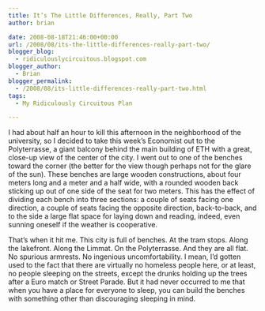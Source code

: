```yaml
---
title: It’s The Little Differences, Really, Part Two
author: brian

date: 2008-08-18T21:46:00+00:00
url: /2008/08/its-the-little-differences-really-part-two/
blogger_blog:
  - ridiculouslycircuitous.blogspot.com
blogger_author:
  - Brian
blogger_permalink:
  - /2008/08/its-little-differences-really-part-two.html
tags:
  - My Ridiculously Circuitous Plan

---
```

I had about half an hour to kill this afternoon in the neighborhood of the university, so I decided to take this week&#8217;s Economist out to the Polyterrasse, a giant balcony behind the main building of ETH with a great, close-up view of the center of the city. I went out to one of the benches toward the corner (the better for the view though perhaps not for the glare of the sun). These benches are large wooden constructions, about four meters long and a meter and a half wide, with a rounded wooden back sticking up out of one side of the seat for two meters. This has the effect of dividing each bench into three sections: a couple of seats facing one direction, a couple of seats facing the opposite direction, back-to-back, and to the side a large flat space for laying down and reading, indeed, even sunning oneself if the weather is cooperative.

<div>
</div>

<div>
  That&#8217;s when it hit me. This city is full of benches. At the tram stops. Along the lakefront. Along the Limmat. On the Polyterrasse. And they are all flat. No spurious armrests. No ingenious uncomfortability. I mean, I&#8217;d gotten used to the fact that there are virtually no homeless people here, or at least, no people sleeping on the streets, except the drunks holding up the trees after a Euro match or Street Parade. But it had never occurred to me that when you have a place for everyone to sleep, you can build the benches with something other than discouraging sleeping in mind.
</div>